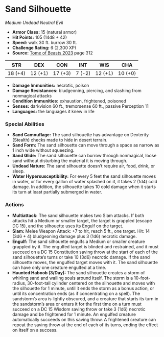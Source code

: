 # Sand Silhouette

*Medium* *Undead* *Neutral Evil*

- **Armor Class:** 15 (natural armor)
- **Hit Points:** 105 (14d8 + 42)
- **Speed:** walk 30 ft. burrow 30 ft.
- **Challenge Rating:** 6 (2,300 XP)
- **Source:** [Tome of Beasts 2023](https://koboldpress.com/kpstore/product/tome-of-beasts-1-2023-edition/) page 312

| STR | DEX | CON | INT | WIS | CHA |
| --- | --- | --- | --- | --- | --- |
| 18 (+4) | 12 (+1) | 17 (+3) | 7 (-2) | 12 (+1) | 10 (+0) |

- **Damage Immunities:** necrotic, poison
- **Damage Resistances:** bludgeoning, piercing, and slashing from nonmagical attacks
- **Condition Immunities:** exhaustion, frightened, poisoned
- **Senses:** darkvision 60 ft., tremorsense 60 ft., passive Perception 11
- **Languages:** the languages it knew in life
### Special Abilities
- **Sand Camouflage:** The sand silhouette has advantage on Dexterity (Stealth) checks made to hide in desert terrain.
- **Sand Form:** The sand silhouette can move through a space as narrow as 1 inch wide without squeezing.
- **Sand Glide:** The sand silhouette can burrow through nonmagical, loose sand without disturbing the material it is moving through.
- **Undead Nature:** The sand silhouette doesn’t require air, food, drink, or sleep.
- **Water Hypersusceptibility:** For every 5 feet the sand silhouette moves in water, or for every gallon of water splashed on it, it takes 2 (1d4) cold damage. In addition, the silhouette takes 10 cold damage when it starts its turn at least partially submerged in water.
### Actions
- **Multiattack:** The sand silhouette makes two Slam attacks. If both attacks hit a Medium or smaller target, the target is grappled (escape DC 15), and the silhouette uses its Engulf on the target.
- **Slam:** Melee Weapon Attack: +7 to hit, reach 5 ft., one target. Hit: 14 (3d6 + 4) bludgeoning damage plus 3 (1d6) necrotic damage.
- **Engulf:** The sand silhouette engulfs a Medium or smaller creature grappled by it. The engulfed target is blinded and restrained, and it must succeed on a DC 15 Constitution saving throw at the start of each of the sand silhouette’s turns or take 10 (3d6) necrotic damage. If the sand silhouette moves, the engulfed target moves with it. The sand silhouette can have only one creature engulfed at a time.
- **Haunted Haboob (3/Day):** The sand silhouette creates a storm of whirling sand and wailing souls around itself. The storm is a 10-foot-radius, 30-foot-tall cylinder centered on the silhouette and moves with the silhouette for 1 minute, until it ends the storm as a bonus action, or until its concentration ends (as if concentrating on a spell). The sandstorm’s area is lightly obscured, and a creature that starts its turn in the sandstorm’s area or enters it for the first time on a turn must succeed on a DC 15 Wisdom saving throw or take 3 (1d6) necrotic damage and be frightened for 1 minute. An engulfed creature automatically succeeds on this saving throw. A frightened creature can repeat the saving throw at the end of each of its turns, ending the effect on itself on a success.
